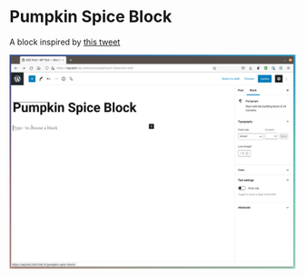 
# Pumpkin Spice Block

A block inspired by [this tweet](https://twitter.com/dimensionmedia/status/1432795577163583491)

![screencast.gif](screencast.gif)
